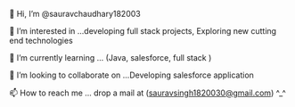 👋 Hi, I’m @sauravchaudhary182003

👀 I’m interested in ...developing full stack projects, Exploring new cutting end technologies

🌱 I’m currently learning ... (Java, salesforce, full stack )

💞️ I’m looking to collaborate on ...Developing salesforce application

📫 How to reach me ... drop a mail at (sauravsingh1820030@gmail.com) ^_^

<!---
sauravchaudhary182003/sauravchaudhary182003 is a ✨ special ✨ repository because its `README.md` (this file) appears on your GitHub profile.
You can click the Preview link to take a look at your changes.
--->
